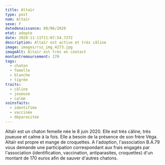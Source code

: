 ```yaml
---
title: Altaïr
type: post
nom: Altaïr
sexe: F
datedenaissance: 08/06/2020
etat: adopte
date: 2020-11-11T11:07:54.737Z
description: Altaïr est active et très câline
image: images/rsz_img_4273.jpg
imageAlt: Altaïr est très en contact
montantremoursement: 170
tags:
  - chaton
  - femelle
  - blanche
  - tigrée
traits:
  - câline
  - joueuse
  - calme
soinsfaits:
  - identifiée
  - vaccinée
  - déparasitée
---
```

Altaïr est un chaton femelle née le 8 juin 2020. Elle est très câline, très joueuse et calme à la fois. Elle a besoin de la présence de son frère Véga. Altaïr est propre et mange de croquettes. A l'adoption, l'association B.A.79 vous demande une participation correspondant aux frais engagés par l'association (identification, vaccination, antiparasites, croquettes) d'un montant de 170 euros afin de sauver d'autres chatons.